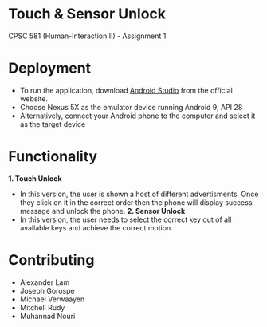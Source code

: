 # Touch & Sensor Unlock
CPSC 581 (Human-Interaction II) - Assignment 1

# Deployment
- To run the application, download [Android Studio]() from the official website.
- Choose Nexus 5X as the emulator device running Android 9, API 28
- Alternatively, connect your Android phone to the computer and select it as the target device

# Functionality

**1. Touch Unlock**
 * In this version, the user is shown a host of different advertisments. Once they click on it in the correct order then the phone will display success message and unlock the phone.
**2. Sensor Unlock**
 * In this version, the user needs to select the correct key out of all available keys and achieve the correct motion.

# Contributing
- Alexander Lam
- Joseph Gorospe
- Michael Verwaayen
- Mitchell Rudy
- Muhannad Nouri
